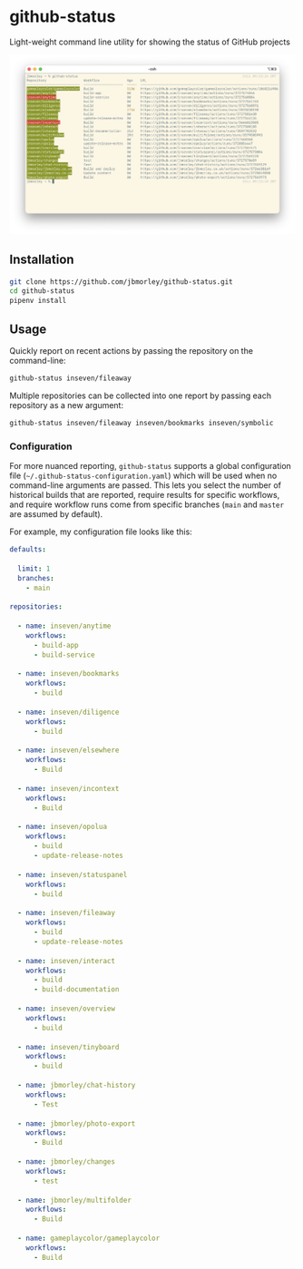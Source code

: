 # github-status

Light-weight command line utility for showing the status of GitHub projects

![](screenshot.png)

## Installation

```bash
git clone https://github.com/jbmorley/github-status.git
cd github-status
pipenv install
```

## Usage

Quickly report on recent actions by passing the repository on the command-line:

```bash
github-status inseven/fileaway
```

Multiple repositories can be collected into one report by passing each repository as a new argument:

```bash
github-status inseven/fileaway inseven/bookmarks inseven/symbolic
```

### Configuration

For more nuanced reporting, `github-status` supports a global configuration file (`~/.github-status-configuration.yaml`)  which will be used when no command-line arguments are passed. This lets you select the number of historical builds that are reported, require results for specific workflows, and require workflow runs come from specific branches (`main` and `master` are assumed by default).

For example, my configuration file looks like this:

```yaml
defaults:

  limit: 1
  branches:
    - main

repositories:

  - name: inseven/anytime
    workflows:
      - build-app
      - build-service

  - name: inseven/bookmarks
    workflows:
      - build

  - name: inseven/diligence
    workflows:
      - build

  - name: inseven/elsewhere
    workflows:
      - Build

  - name: inseven/incontext
    workflows:
      - Build

  - name: inseven/opolua
    workflows:
      - build
      - update-release-notes

  - name: inseven/statuspanel
    workflows:
      - build

  - name: inseven/fileaway
    workflows:
      - build
      - update-release-notes

  - name: inseven/interact
    workflows:
      - build
      - build-documentation

  - name: inseven/overview
    workflows:
      - build

  - name: inseven/tinyboard
    workflows:
      - build

  - name: jbmorley/chat-history
    workflows:
      - Test

  - name: jbmorley/photo-export
    workflows:
      - Build

  - name: jbmorley/changes
    workflows:
      - test

  - name: jbmorley/multifolder
    workflows:
      - Build

  - name: gameplaycolor/gameplaycolor
    workflows:
      - Build
```

